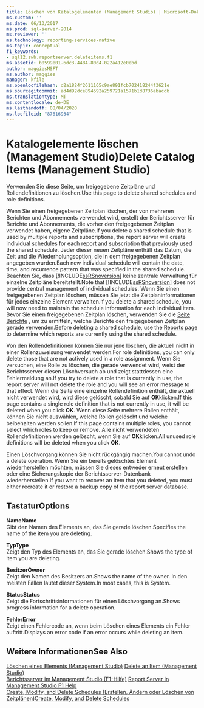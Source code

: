 ```yaml
---
title: Löschen von Katalogelementen (Management Studio) | Microsoft-Dokumentation
ms.custom: ''
ms.date: 06/13/2017
ms.prod: sql-server-2014
ms.reviewer: ''
ms.technology: reporting-services-native
ms.topic: conceptual
f1_keywords:
- sql12.swb.reportserver.deleteitems.f1
ms.assetid: b0599e01-6dc3-4484-80d4-022a412e0ebd
author: maggiesMSFT
ms.author: maggies
manager: kfile
ms.openlocfilehash: d2a1824f2611165c9ae891fcb702418244f3621e
ms.sourcegitcommit: ad4d92dce894592a259721a1571b1d8736abacdb
ms.translationtype: MT
ms.contentlocale: de-DE
ms.lasthandoff: 08/04/2020
ms.locfileid: "87616934"
---
```

# <a name="delete-catalog-items-management-studio"></a><span data-ttu-id="6bcb6-102">Katalogelemente löschen (Management Studio)</span><span class="sxs-lookup"><span data-stu-id="6bcb6-102">Delete Catalog Items (Management Studio)</span></span>
  <span data-ttu-id="6bcb6-103">Verwenden Sie diese Seite, um freigegebene Zeitpläne und Rollendefinitionen zu löschen.</span><span class="sxs-lookup"><span data-stu-id="6bcb6-103">Use this page to delete shared schedules and role definitions.</span></span>  
  
 <span data-ttu-id="6bcb6-104">Wenn Sie einen freigegebenen Zeitplan löschen, der von mehreren Berichten und Abonnements verwendet wird, erstellt der Berichtsserver für Berichte und Abonnements, die vorher den freigegebenen Zeitplan verwendet haben, eigene Zeitpläne.</span><span class="sxs-lookup"><span data-stu-id="6bcb6-104">If you delete a shared schedule that is used by multiple reports and subscriptions, the report server will create individual schedules for each report and subscription that previously used the shared schedule.</span></span> <span data-ttu-id="6bcb6-105">Jeder dieser neuen Zeitpläne enthält das Datum, die Zeit und die Wiederholungsoption, die in dem freigegebenen Zeitplan angegeben wurden.</span><span class="sxs-lookup"><span data-stu-id="6bcb6-105">Each new individual schedule will contain the date, time, and recurrence pattern that was specified in the shared schedule.</span></span> <span data-ttu-id="6bcb6-106">Beachten Sie, dass [!INCLUDE[ssRSnoversion](../../includes/ssrsnoversion-md.md)] keine zentrale Verwaltung für einzelne Zeitpläne bereitstellt.</span><span class="sxs-lookup"><span data-stu-id="6bcb6-106">Note that [!INCLUDE[ssRSnoversion](../../includes/ssrsnoversion-md.md)] does not provide central management of individual schedules.</span></span> <span data-ttu-id="6bcb6-107">Wenn Sie einen freigegebenen Zeitplan löschen, müssen Sie jetzt die Zeitplaninformationen für jedes einzelne Element verwalten.</span><span class="sxs-lookup"><span data-stu-id="6bcb6-107">If you delete a shared schedule, you will now need to maintain the schedule information for each individual item.</span></span> <span data-ttu-id="6bcb6-108">Bevor Sie einen freigegebenen Zeitplan löschen, verwenden Sie die [Seite Berichte](schedule-properties-reports-page.md) , um zu ermitteln, welche Berichte den freigegebenen Zeitplan gerade verwenden.</span><span class="sxs-lookup"><span data-stu-id="6bcb6-108">Before deleting a shared schedule, use the [Reports page](schedule-properties-reports-page.md) to determine which reports are currently using the shared schedule.</span></span>  
  
 <span data-ttu-id="6bcb6-109">Von den Rollendefinitionen können Sie nur jene löschen, die aktuell nicht in einer Rollenzuweisung verwendet werden.</span><span class="sxs-lookup"><span data-stu-id="6bcb6-109">For role definitions, you can only delete those that are not actively used in a role assignment.</span></span> <span data-ttu-id="6bcb6-110">Wenn Sie versuchen, eine Rolle zu löschen, die gerade verwendet wird, weist der Berichtsserver diesen Löschversuch ab und zeigt stattdessen eine Fehlermeldung an.</span><span class="sxs-lookup"><span data-stu-id="6bcb6-110">If you try to delete a role that is currently in use, the report server will not delete the role and you will see an error message to that effect.</span></span> <span data-ttu-id="6bcb6-111">Wenn die Seite eine einzelne Rollendefinition enthält, die aktuell nicht verwendet wird, wird diese gelöscht, sobald Sie auf **OK**klicken.</span><span class="sxs-lookup"><span data-stu-id="6bcb6-111">If this page contains a single role definition that is not currently in use, it will be deleted when you click **OK**.</span></span> <span data-ttu-id="6bcb6-112">Wenn diese Seite mehrere Rollen enthält, können Sie nicht auswählen, welche Rollen gelöscht und welche beibehalten werden sollen.</span><span class="sxs-lookup"><span data-stu-id="6bcb6-112">If this page contains multiple roles, you cannot select which roles to keep or remove.</span></span> <span data-ttu-id="6bcb6-113">Alle nicht verwendeten Rollendefinitionen werden gelöscht, wenn Sie auf **OK**klicken.</span><span class="sxs-lookup"><span data-stu-id="6bcb6-113">All unused role definitions will be deleted when you click **OK**.</span></span>  
  
 <span data-ttu-id="6bcb6-114">Einen Löschvorgang können Sie nicht rückgängig machen.</span><span class="sxs-lookup"><span data-stu-id="6bcb6-114">You cannot undo a delete operation.</span></span> <span data-ttu-id="6bcb6-115">Wenn Sie ein bereits gelöschtes Element wiederherstellen möchten, müssen Sie dieses entweder erneut erstellen oder eine Sicherungskopie der Berichtsserver-Datenbank wiederherstellen.</span><span class="sxs-lookup"><span data-stu-id="6bcb6-115">If you want to recover an item that you deleted, you must either recreate it or restore a backup copy of the report server database.</span></span>  
  
## <a name="options"></a><span data-ttu-id="6bcb6-116">Tastatur</span><span class="sxs-lookup"><span data-stu-id="6bcb6-116">Options</span></span>  
 <span data-ttu-id="6bcb6-117">**Name**</span><span class="sxs-lookup"><span data-stu-id="6bcb6-117">**Name**</span></span>  
 <span data-ttu-id="6bcb6-118">Gibt den Namen des Elements an, das Sie gerade löschen.</span><span class="sxs-lookup"><span data-stu-id="6bcb6-118">Specifies the name of the item you are deleting.</span></span>  
  
 <span data-ttu-id="6bcb6-119">**Typ**</span><span class="sxs-lookup"><span data-stu-id="6bcb6-119">**Type**</span></span>  
 <span data-ttu-id="6bcb6-120">Zeigt den Typ des Elements an, das Sie gerade löschen.</span><span class="sxs-lookup"><span data-stu-id="6bcb6-120">Shows the type of item you are deleting.</span></span>  
  
 <span data-ttu-id="6bcb6-121">**Besitzer**</span><span class="sxs-lookup"><span data-stu-id="6bcb6-121">**Owner**</span></span>  
 <span data-ttu-id="6bcb6-122">Zeigt den Namen des Besitzers an.</span><span class="sxs-lookup"><span data-stu-id="6bcb6-122">Shows the name of the owner.</span></span> <span data-ttu-id="6bcb6-123">In den meisten Fällen lautet dieser System.</span><span class="sxs-lookup"><span data-stu-id="6bcb6-123">In most cases, this is System.</span></span>  
  
 <span data-ttu-id="6bcb6-124">**Status**</span><span class="sxs-lookup"><span data-stu-id="6bcb6-124">**Status**</span></span>  
 <span data-ttu-id="6bcb6-125">Zeigt die Fortschrittsinformationen für einen Löschvorgang an.</span><span class="sxs-lookup"><span data-stu-id="6bcb6-125">Shows progress information for a delete operation.</span></span>  
  
 <span data-ttu-id="6bcb6-126">**Fehler**</span><span class="sxs-lookup"><span data-stu-id="6bcb6-126">**Error**</span></span>  
 <span data-ttu-id="6bcb6-127">Zeigt einen Fehlercode an, wenn beim Löschen eines Elements ein Fehler auftritt.</span><span class="sxs-lookup"><span data-stu-id="6bcb6-127">Displays an error code if an error occurs while deleting an item.</span></span>  
  
## <a name="see-also"></a><span data-ttu-id="6bcb6-128">Weitere Informationen</span><span class="sxs-lookup"><span data-stu-id="6bcb6-128">See Also</span></span>  
 <span data-ttu-id="6bcb6-129">[Löschen eines Elements &#40;Management Studio&#41;](delete-an-item-management-studio.md) </span><span class="sxs-lookup"><span data-stu-id="6bcb6-129">[Delete an Item &#40;Management Studio&#41;](delete-an-item-management-studio.md) </span></span>  
 <span data-ttu-id="6bcb6-130">[Berichtsserver im Management Studio (F1-Hilfe)](report-server-in-management-studio-f1-help.md) </span><span class="sxs-lookup"><span data-stu-id="6bcb6-130">[Report Server in Management Studio F1 Help](report-server-in-management-studio-f1-help.md) </span></span>  
 [<span data-ttu-id="6bcb6-131">Create, Modify, and Delete Schedules (Erstellen, Ändern oder Löschen von Zeitplänen)</span><span class="sxs-lookup"><span data-stu-id="6bcb6-131">Create, Modify, and Delete Schedules</span></span>](../subscriptions/create-modify-and-delete-schedules.md)  
  
  
